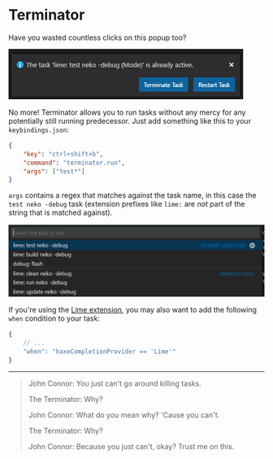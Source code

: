# Terminator

Have you wasted countless clicks on this popup too?

![](images/popup.png)

No more! Terminator allows you to run tasks without any mercy for any potentially still running predecessor. Just add something like this to your `keybindings.json`:

```json
{
	"key": "ctrl+shift+b",
	"command": "terminator.run",
	"args": ["test*"]
}
```

`args` contains a regex that matches against the task name, in this case the `test neko -debug` task (extension prefixes like `lime:` are _not_ part of the string that is matched against).

![](images/tasks.png)

If you're using the [Lime extension](https://marketplace.visualstudio.com/items?itemName=openfl.lime-vscode-extension), you may also want to add the following `when` condition to your task:

```js
{
	// ...
	"when": "haxeCompletionProvider == 'Lime'"
}
```
______

>John Connor: You just can't go around killing tasks.
>
>The Terminator: Why?
>
>John Connor: What do you mean why? 'Cause you can't.
>
>The Terminator: Why?
>
>John Connor: Because you just can't, okay? Trust me on this.